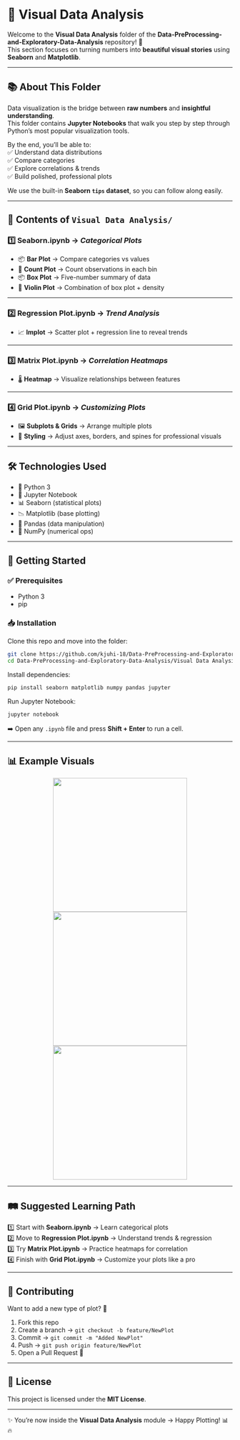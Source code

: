 # 📂 Visual Data Analysis  

Welcome to the **Visual Data Analysis** folder of the **Data-PreProcessing-and-Exploratory-Data-Analysis** repository! 🎉  
This section focuses on turning numbers into **beautiful visual stories** using **Seaborn** and **Matplotlib**.  

---

## 📚 About This Folder  

Data visualization is the bridge between **raw numbers** and **insightful understanding**.  
This folder contains **Jupyter Notebooks** that walk you step by step through Python’s most popular visualization tools.  

By the end, you’ll be able to:  
✅ Understand data distributions  
✅ Compare categories  
✅ Explore correlations & trends  
✅ Build polished, professional plots  

We use the built-in **Seaborn `tips` dataset**, so you can follow along easily.  

---

## 📂 Contents of `Visual Data Analysis/`  

### 1️⃣ **Seaborn.ipynb** → *Categorical Plots*  
- 📦 **Bar Plot** → Compare categories vs values  
- 🔢 **Count Plot** → Count observations in each bin  
- 📦 **Box Plot** → Five-number summary of data  
- 🎻 **Violin Plot** → Combination of box plot + density  

---

### 2️⃣ **Regression Plot.ipynb** → *Trend Analysis*  
- 📈 **lmplot** → Scatter plot + regression line to reveal trends  

---

### 3️⃣ **Matrix Plot.ipynb** → *Correlation Heatmaps*  
- 🌡️ **Heatmap** → Visualize relationships between features  

---

### 4️⃣ **Grid Plot.ipynb** → *Customizing Plots*  
- 🖼️ **Subplots & Grids** → Arrange multiple plots  
- 🎨 **Styling** → Adjust axes, borders, and spines for professional visuals  

---

## 🛠️ Technologies Used  

- 🐍 Python 3  
- 📓 Jupyter Notebook  
- 📊 Seaborn (statistical plots)  
- 📉 Matplotlib (base plotting)  
- 🐼 Pandas (data manipulation)  
- 🔢 NumPy (numerical ops)  

---

## 🚀 Getting Started  

### ✅ Prerequisites  
- Python 3  
- pip  

### 📥 Installation  

Clone this repo and move into the folder:  
```bash
git clone https://github.com/kjuhi-18/Data-PreProcessing-and-Exploratory-Data-Analysis.git
cd Data-PreProcessing-and-Exploratory-Data-Analysis/Visual Data Analysis
```  

Install dependencies:  
```bash
pip install seaborn matplotlib numpy pandas jupyter
```  

Run Jupyter Notebook:  
```bash
jupyter notebook
```  

➡️ Open any `.ipynb` file and press **Shift + Enter** to run a cell.  

---

## 📊 Example Visuals  

<p align="center">  
  <img src="https://seaborn.pydata.org/_images/seaborn-barplot-1.png" width="300">  
  <img src="https://seaborn.pydata.org/_images/seaborn-boxplot-1.png" width="300">  
  <img src="https://seaborn.pydata.org/_images/seaborn-heatmap-1.png" width="300">  
</p>  

---

## 🛤️ Suggested Learning Path  

1️⃣ Start with **Seaborn.ipynb** → Learn categorical plots  
2️⃣ Move to **Regression Plot.ipynb** → Understand trends & regression  
3️⃣ Try **Matrix Plot.ipynb** → Practice heatmaps for correlation  
4️⃣ Finish with **Grid Plot.ipynb** → Customize your plots like a pro  

---

## 🤝 Contributing  

Want to add a new type of plot? 🎉  

1. Fork this repo  
2. Create a branch → `git checkout -b feature/NewPlot`  
3. Commit → `git commit -m "Added NewPlot"`  
4. Push → `git push origin feature/NewPlot`  
5. Open a Pull Request 🚀  

---

## 📄 License  

This project is licensed under the **MIT License**.  

---

✨ You’re now inside the **Visual Data Analysis** module → Happy Plotting! 📊🔥  
